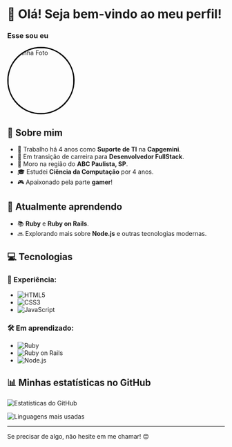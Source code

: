 # 👋 Olá! Seja bem-vindo ao meu perfil!
### Esse sou eu 
<img src="https://avatars.githubusercontent.com/MatheusChebel?v=4" alt="Minha Foto" width="150" height="150" style="border-radius: 50%; border: 3px solid #000;">

## 🚀 Sobre mim
- 💼 Trabalho há 4 anos como **Suporte de TI** na **Capgemini**.
- 🎯 Em transição de carreira para **Desenvolvedor FullStack**.
- 📍 Moro na região do **ABC Paulista, SP**.
- 🎓 Estudei **Ciência da Computação** por 4 anos.
- 🎮 Apaixonado pela parte **gamer**!

## 🌱 Atualmente aprendendo
- 📚 **Ruby** e **Ruby on Rails**.
- 🔜 Explorando mais sobre **Node.js** e outras tecnologias modernas.

## 💻 Tecnologias
### 🚀 Experiência:
- ![HTML5](https://img.shields.io/badge/HTML5-%23E34F26.svg?style=for-the-badge&logo=html5&logoColor=white)
- ![CSS3](https://img.shields.io/badge/CSS3-%231572B6.svg?style=for-the-badge&logo=css3&logoColor=white)
- ![JavaScript](https://img.shields.io/badge/JavaScript-%23F7DF1E.svg?style=for-the-badge&logo=javascript&logoColor=black)

### 🛠️ Em aprendizado:
- ![Ruby](https://img.shields.io/badge/Ruby-%23CC342D.svg?style=for-the-badge&logo=ruby&logoColor=white)
- ![Ruby on Rails](https://img.shields.io/badge/Rails-%23CC0000.svg?style=for-the-badge&logo=rubyonrails&logoColor=white)
- ![Node.js](https://img.shields.io/badge/Node.js-%23339933.svg?style=for-the-badge&logo=nodedotjs&logoColor=white)

## 📊 Minhas estatísticas no GitHub
![Estatísticas do GitHub](https://github-readme-stats.vercel.app/api?username=MatheusChebel&show_icons=true&theme=radical)

![Linguagens mais usadas](https://github-readme-stats.vercel.app/api/top-langs/?username=MatheusChebel&layout=compact&theme=radical)

---

Se precisar de algo, não hesite em me chamar! 😊
